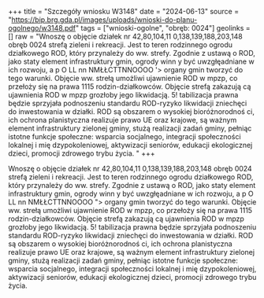 +++
title = "Szczegóły wniosku W3148"
date = "2024-06-13"
source = "https://bip.brg.gda.pl/images/uploads/wnioski-do-planu-ogolnego/w3148.pdf"
tags = ["wnioski-ogolne", "obręb: 0024"]
geolinks = []
raw = "Wnoszę o objęcie działek nr 42,80,104,11 0,138,139,188,203,148 obręb 0024 strefą zieleni i rekreacji. Jest to teren rodzinnego ogrodu działkowego ROD, który przynależy do ww. strefy. Zgodnie z ustawą o ROD, jako staty element infrastruktury gmin, ogrody winn y być uwzgłęadniane w ich rozwoju, a p O LL nn NMŁŁCTTNNOOOO '> organy gmin tworzyć do tego warunki. Objęcie ww. strełą umożliwi ujawnienie ROD w mpzp, co  przełoży się na prawa 1115 rodzin-działkowców. Objęcie strefą zakazują cą ujawnienia ROD w mpzp  grozłoby jego likwidacją. 5! tabilizacja prawna będzie sprzyjała podnoszeniu standardu ROD-ryzyko  likwidacji zniechęci do inwestowania w działki. ROD są obszarem o wysokiej bioróżnorodnoś ci, ich  ochrona planistyczna realizuje prawo UE oraz krajowe, są ważnym element infrastruktury zielonej  gminy, stużą realizacji zadań gminy, pełniąc istotne funkcje społeczne: wsparcia socjalnego, integracji społeczności lokalnej i mię dzypokoleniowej, aktywizacji seniorów, edukacji ekologicznej dzieci, promocji zdrowego trybu życia. "
+++

Wnoszę o objęcie działek nr 42,80,104,11 0,138,139,188,203,148 obręb 0024 strefą zieleni i
rekreacji. Jest to teren rodzinnego ogrodu działkowego ROD, który przynależy do ww. strefy. Zgodnie z
ustawą o ROD, jako staty element infrastruktury gmin, ogrody winn y być uwzgłęadniane w ich rozwoju, a
p O
LL nn NMŁŁCTTNNOOOO ">
organy gmin tworzyć do tego warunki. Objęcie ww. strełą umożliwi ujawnienie ROD w mpzp, co 
przełoży się na prawa 1115 rodzin-działkowców. Objęcie strefą zakazują cą ujawnienia ROD w mpzp 
grozłoby jego likwidacją. 5! tabilizacja prawna będzie sprzyjała podnoszeniu standardu ROD-ryzyko 
likwidacji zniechęci do inwestowania w działki. ROD są obszarem o wysokiej bioróżnorodnoś ci, ich 
ochrona planistyczna realizuje prawo UE oraz krajowe, są ważnym element infrastruktury zielonej 
gminy, stużą realizacji zadań gminy, pełniąc istotne funkcje społeczne: wsparcia socjalnego, integracji
społeczności lokalnej i mię dzypokoleniowej, aktywizacji seniorów, edukacji ekologicznej dzieci, promocji
zdrowego trybu życia.




